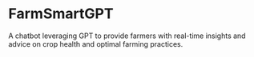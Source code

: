 # FarmSmartGPT
A chatbot leveraging GPT to provide farmers with real-time insights and advice on crop health and optimal farming practices.
